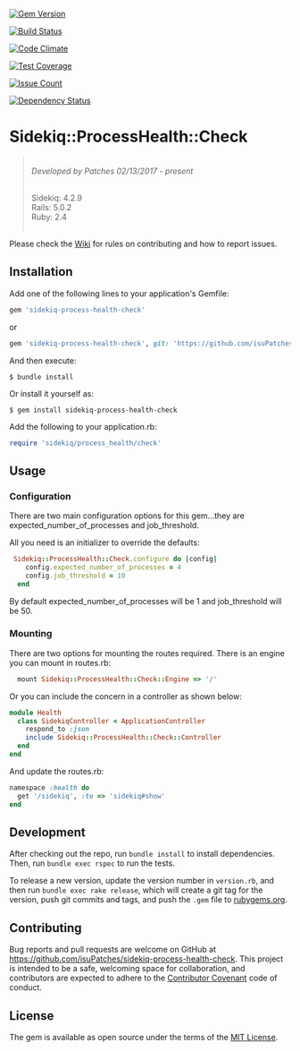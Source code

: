 [![Gem Version](https://badge.fury.io/rb/sidekiq-process-health-check.svg)](https://badge.fury.io/rb/sidekiq-process-health-check)

[![Build Status](https://travis-ci.org/isuPatches/sidekiq-process-health-check.svg?branch=master)](https://travis-ci.org/isuPatches/sidekiq-process-health-check)

[![Code Climate](https://codeclimate.com/github/isuPatches/sidekiq-process-health-check/badges/gpa.svg)](https://codeclimate.com/github/isuPatches/sidekiq-process-health-check)

[![Test Coverage](https://codeclimate.com/github/isuPatches/sidekiq-process-health-check/badges/coverage.svg)](https://codeclimate.com/github/isuPatches/sidekiq-process-health-check/coverage)

[![Issue Count](https://codeclimate.com/github/isuPatches/sidekiq-process-health-check/badges/issue_count.svg)](https://codeclimate.com/github/isuPatches/sidekiq-process-health-check)

[![Dependency Status](https://gemnasium.com/badges/github.com/isuPatches/sidekiq-process-health-check.svg)](https://gemnasium.com/github.com/isuPatches/sidekiq-process-health-check)


# Sidekiq::ProcessHealth::Check

> <br/>*Developed by Patches 02/13/2017 - present* <br/>
> 
> <br/>Sidekiq: 4.2.9
> <br/>Rails: 5.0.2
> <br/>Ruby: 2.4<br/><br/>

Please check the [Wiki](https://github.com/isuPatches/sidekiq-process-health-check/wiki/) for rules on contributing and how to report issues.

## Installation

Add one of the following lines to your application's Gemfile:

```ruby
gem 'sidekiq-process-health-check'
```

or 

```ruby
gem 'sidekiq-process-health-check', git: 'https://github.com/isuPatches/sidekiq-process-health-check'
```

And then execute:

    $ bundle install

Or install it yourself as:

    $ gem install sidekiq-process-health-check
    
Add the following to your application.rb:

```ruby
require 'sidekiq/process_health/check'
```

## Usage

### Configuration

There are two main configuration options for this gem...they are expected_number_of_processes and job_threshold.

All you need is an initializer to override the defaults:

```ruby
 Sidekiq::ProcessHealth::Check.configure do |config|
    config.expected_number_of_processes = 4
    config.job_threshold = 10
  end
```

By default expected_number_of_processes will be 1 and job_threshold will be 50.

### Mounting

There are two options for mounting the routes required.  There is an engine you can mount in routes.rb:

```ruby
  mount Sidekiq::ProcessHealth::Check::Engine => '/'
```
    
Or you can include the concern in a controller as shown below:
   
```ruby
module Health
  class SidekiqController < ApplicationController
    respond_to :json
    include Sidekiq::ProcessHealth::Check::Controller
  end
end
```

And update the routes.rb:
    
```ruby
namespace :health do
  get '/sidekiq', :to => 'sidekiq#show'
end
```
  
## Development

After checking out the repo, run `bundle install` to install dependencies. Then, run `bundle exec rspec` to run the tests.

To release a new version, update the version number in `version.rb`, and then run `bundle exec rake release`, which will create a git tag for the version, push git commits and tags, and push the `.gem` file to [rubygems.org](https://rubygems.org).

## Contributing

Bug reports and pull requests are welcome on GitHub at https://github.com/isuPatches/sidekiq-process-health-check. This project is intended to be a safe, welcoming space for collaboration, and contributors are expected to adhere to the [Contributor Covenant](http://contributor-covenant.org) code of conduct.


## License

The gem is available as open source under the terms of the [MIT License](http://opensource.org/licenses/MIT).

